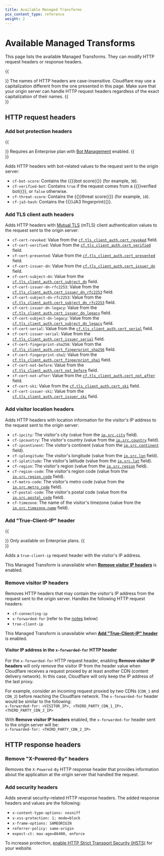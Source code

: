 ```yaml
---
title: Available Managed Transforms
pcx_content_type: reference
weight: 2
---
```


# Available Managed Transforms

This page lists the available Managed Transforms. They can modify HTTP request headers or response headers.

{{<Aside type="note" header="Note">}}
The names of HTTP headers are case-insensitive. Cloudflare may use a capitalization different from the one presented in this page. Make sure that your origin server can handle HTTP request headers regardless of the exact capitalization of their names.
{{</Aside>}}

## HTTP request headers

### Add bot protection headers

{{<Aside type="note">}}
Requires an Enterprise plan with [Bot Management](/bots/plans/bm-subscription/) enabled.
{{</Aside>}}

Adds HTTP headers with bot-related values to the request sent to the origin server:

- `cf-bot-score`: Contains the {{<glossary-tooltip term_id="bot score" link="/bots/concepts/bot-score/">}}bot score{{</glossary-tooltip>}} (for example, `30`).
- `cf-verified-bot`: Contains `true` if the request comes from a {{<glossary-tooltip term_id="verified bot" link="/bots/concepts/bot/#verified-bots">}}verified bot{{</glossary-tooltip>}}, or `false` otherwise.
- `cf-threat-score`: Contains the {{<glossary-tooltip term_id="threat score" link="/waf/tools/security-level/#threat-score">}}threat score{{</glossary-tooltip>}} (for example, `10`).
- `cf-ja3-hash`: Contains the {{<glossary-tooltip term_id="JA3 fingerprint" link="/bots/concepts/ja3-ja4-fingerprint/">}}JA3 fingerprint{{</glossary-tooltip>}}.

### Add TLS client auth headers

Adds HTTP headers with [Mutual TLS](/api-shield/security/mtls/) (mTLS) client authentication values to the request sent to the origin server:

- `cf-cert-revoked`: Value from the [`cf.tls_client_auth.cert_revoked`](/ruleset-engine/rules-language/fields/#field-cf-tls_client_auth-cert_revoked) field.
- `cf-cert-verified`: Value from the [`cf.tls_client_auth.cert_verified`](/ruleset-engine/rules-language/fields/#field-cf-tls_client_auth-cert_verified) field.
- `cf-cert-presented`: Value from the [`cf.tls_client_auth.cert_presented`](/ruleset-engine/rules-language/fields/#field-cf-tls_client_auth-cert_presented) field.
- `cf-cert-issuer-dn`: Value from the [`cf.tls_client_auth.cert_issuer_dn`](/ruleset-engine/rules-language/fields/#field-cf-tls_client_auth-cert_issuer_dn) field.
- `cf-cert-subject-dn`: Value from the [`cf.tls_client_auth.cert_subject_dn`](/ruleset-engine/rules-language/fields/#field-cf-tls_client_auth-cert_subject_dn) field.
- `cf-cert-issuer-dn-rfc2253`: Value from the [`cf.tls_client_auth.cert_issuer_dn_rfc2253`](/ruleset-engine/rules-language/fields/#field-cf-tls_client_auth-cert_issuer_dn_rfc2253) field.
- `cf-cert-subject-dn-rfc2253`: Value from the [`cf.tls_client_auth.cert_subject_dn_rfc2253`](/ruleset-engine/rules-language/fields/#field-cf-tls_client_auth-cert_subject_dn_rfc2253) field.
- `cf-cert-issuer-dn-legacy`: Value from the [`cf.tls_client_auth.cert_issuer_dn_legacy`](/ruleset-engine/rules-language/fields/#field-cf-tls_client_auth-cert_issuer_dn_legacy) field.
- `cf-cert-subject-dn-legacy`: Value from the [`cf.tls_client_auth.cert_subject_dn_legacy`](/ruleset-engine/rules-language/fields/#field-cf-tls_client_auth-cert_subject_dn_legacy) field.
- `cf-cert-serial`: Value from the [`cf.tls_client_auth.cert_serial`](/ruleset-engine/rules-language/fields/#field-cf-tls_client_auth-cert_serial) field.
- `cf-cert-issuer-serial`: Value from the [`cf.tls_client_auth.cert_issuer_serial`](/ruleset-engine/rules-language/fields/#field-cf-tls_client_auth-cert_issuer_serial) field.
- `cf-cert-fingerprint-sha256`: Value from the [`cf.tls_client_auth.cert_fingerprint_sha256`](/ruleset-engine/rules-language/fields/#field-cf-tls_client_auth-cert_fingerprint_sha256) field.
- `cf-cert-fingerprint-sha1`: Value from the [`cf.tls_client_auth.cert_fingerprint_sha1`](/ruleset-engine/rules-language/fields/#field-cf-tls_client_auth-cert_fingerprint_sha1) field.
- `cf-cert-not-before`: Value from the [`cf.tls_client_auth.cert_not_before`](/ruleset-engine/rules-language/fields/#field-cf-tls_client_auth-cert_not_before) field.
- `cf-cert-not-after`: Value from the [`cf.tls_client_auth.cert_not_after`](/ruleset-engine/rules-language/fields/#field-cf-tls_client_auth-cert_not_after) field.
- `cf-cert-ski`: Value from the [`cf.tls_client_auth.cert_ski`](/ruleset-engine/rules-language/fields/#field-cf-tls_client_auth-cert_ski) field.
- `cf-cert-issuer-ski`: Value from the [`cf.tls_client_auth.cert_issuer_ski`](/ruleset-engine/rules-language/fields/#field-cf-tls_client_auth-cert_issuer_ski) field.

### Add visitor location headers

Adds HTTP headers with location information for the visitor's IP address to the request sent to the origin server:

- `cf-ipcity`: The visitor's city (value from the [`ip.src.city`](/ruleset-engine/rules-language/fields/#field-ip-src-city) field).
- `cf-ipcountry`: The visitor's country (value from the [`ip.src.country`](/ruleset-engine/rules-language/fields/#field-ip-src-country) field).
- `cf-ipcontinent`: The visitor's continent (value from the [`ip.src.continent`](/ruleset-engine/rules-language/fields/#field-ip-src-continent) field).
- `cf-iplongitude`: The visitor's longitude (value from the [`ip.src.lon`](/ruleset-engine/rules-language/fields/#field-ip-src-lon) field).
- `cf-iplatitude`: The visitor's latitude (value from the [`ip.src.lat`](/ruleset-engine/rules-language/fields/#field-ip-src-lat) field).
- `cf-region`: The visitor's region (value from the [`ip.src.region`](/ruleset-engine/rules-language/fields/#field-ip-src-region) field).
- `cf-region-code`: The visitor's region code (value from the [`ip.src.region_code`](/ruleset-engine/rules-language/fields/#field-ip-src-region_code) field).
- `cf-metro-code`: The visitor's metro code (value from the [`ip.src.metro_code`](/ruleset-engine/rules-language/fields/#field-ip-src-metro_code) field).
- `cf-postal-code`: The visitor's postal code (value from the [`ip.src.postal_code`](/ruleset-engine/rules-language/fields/#field-ip-src-postal_code) field).
- `cf-timezone`: The name of the visitor's timezone (value from the [`ip.src.timezone.name`](/ruleset-engine/rules-language/fields/#field-ip-src-timezone-name) field).

### Add "True-Client-IP" header

{{<Aside type="note">}}
Only available on Enterprise plans.
{{</Aside>}}

Adds a `true-client-ip` request header with the visitor's IP address.

This Managed Transform is unavailable when [**Remove visitor IP headers**](#remove-visitor-ip-headers) is enabled.

### Remove visitor IP headers

Removes HTTP headers that may contain the visitor's IP address from the request sent to the origin server. Handles the following HTTP request headers:

- `cf-connecting-ip`
- `x-forwarded-for` (refer to the [notes](#visitor-ip-address-in-the-x-forwarded-for-http-header) below)
- `true-client-ip`

This Managed Transform is unavailable when [**Add "True-Client-IP" header**](#add-true-client-ip-header) is enabled.

#### Visitor IP address in the `x-forwarded-for` HTTP header

For the `x-forwarded-for` HTTP request header, enabling **Remove visitor IP headers** will only remove the visitor IP from the header value when Cloudflare receives a request proxied by at least another CDN (content delivery network). In this case, Cloudflare will only keep the IP address of the last proxy.

For example, consider an incoming request proxied by two CDNs (`CDN_1` and `CDN_2`) before reaching the Cloudflare network. The `x-forwarded-for` header would be similar to the following:<br>
`x-forwarded-for: <VISITOR_IP>, <THIRD_PARTY_CDN_1_IP>, <THIRD_PARTY_CDN_2_IP>`

With **Remove visitor IP headers** enabled, the `x-forwarded-for` header sent to the origin server will be:<br>
`x-forwarded-for: <THIRD_PARTY_CDN_2_IP>`

## HTTP response headers

### Remove "X-Powered-By" headers

Removes the `X-Powered-By` HTTP response header that provides information about the application at the origin server that handled the request.

### Add security headers

Adds several security-related HTTP response headers. The added response headers and values are the following:

- `x-content-type-options: nosniff`
- `x-xss-protection: 1; mode=block`
- `x-frame-options: SAMEORIGIN`
- `referrer-policy: same-origin`
- `expect-ct: max-age=86400, enforce`

To increase protection, [enable HTTP Strict Transport Security (HSTS)](/ssl/edge-certificates/additional-options/http-strict-transport-security/) for your website.
